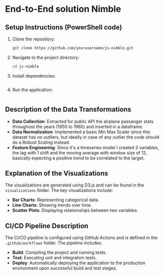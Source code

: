 # End-to-End solution Nimble

## Setup Instructions (PowerShell code)

1. Clone the repository:
    ```sh
    git clone https://github.com/yourusername/js-nimble.git
    ```
2. Navigate to the project directory:
    ```sh
    cd js-nimble
    ```
3. Install dependencies:
    ```sh
    
    ```
4. Run the application:
    ```sh
    
    ```

## Description of the Data Transformations

- **Data Collection**: Extracted for public API the airplane passanger stats throughout the years (1950 to 1960) and inserted in a dataframe.
- **Data Normalization**: Implemented a basic Min Max Scaler since this dataset has no outliers, but ideally in case of any outlier the code should do a Robust Scaling instead.
- **Feature Engineering**: Since it's a timeseries model I created 2 variables, the lag with 1 shift and the moving average with window size of 12, basically expecting a positive trend to be correlated to the target.

## Explanation of the Visualizations

The visualizations are generated using D3.js and can be found in the `visualizations` folder. The key visualizations include:
- **Bar Charts**: Representing categorical data.
- **Line Charts**: Showing trends over time.
- **Scatter Plots**: Displaying relationships between two variables.

## CI/CD Pipeline Description

The CI/CD pipeline is configured using GitHub Actions and is defined in the `.github/workflows` folder. The pipeline includes:
- **Build**: Compiling the project and running tests.
- **Test**: Executing unit and integration tests.
- **Deploy**: Automatically deploying the application to the production environment upon successful build and test stages.
